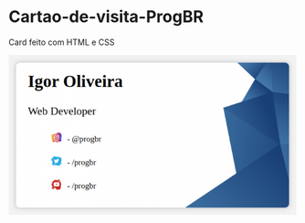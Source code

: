 # Cartao-de-visita-ProgBR

 Card feito com HTML e CSS

<img src="assets/Card_feito.png" alt="Imagem do Cartão de vsita pronto">
